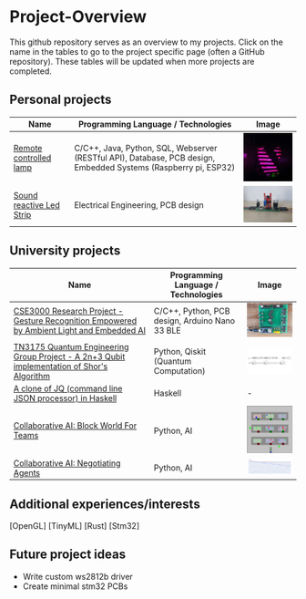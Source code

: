 # Project-Overview
This github repository serves as an overview to my projects. Click on the name in the tables to go to the project specific page (often a GitHub repository). These tables will be updated when more projects are completed.

## Personal projects
Name | Programming Language / Technologies | Image
--- | --- | ---
[Remote controlled lamp](https://github.com/StijnW66/lamp-system) | C/C++, Java, Python, SQL, Webserver (RESTful API), Database, PCB design, Embedded Systems (Raspberry pi, ESP32) | <img src="./Images/Lamp-system.png" width="200" />
[Sound reactive Led Strip](https://oshwlab.com/StijnW66/music_led) | Electrical Engineering, PCB design | <img src="./Images/Music_led.jpeg" width="200" />


## University projects

Name | Programming Language / Technologies | Image
--- | --- | ---
[CSE3000 Research Project - Gesture Recognition Empowered by Ambient Light and Embedded AI](https://github.com/StijnW66/CSE3000-Gesture-Recognition/tree/Stijn) | C/C++, Python, PCB design, Arduino Nano 33 BLE | <img src="./Images/system.jpg" width="200" />
[TN3175 Quantum Engineering Group Project - A 2n+3 Qubit implementation of Shor's Algorithm](https://github.com/StijnW66/Quantum-Project) | Python, Qiskit (Quantum Computation) | <img src="./Images/One_control_qubit.png" width="200"/>
[A clone of JQ (command line JSON processor) in Haskell](https://gitlab.ewi.tudelft.nl/cse3100/2021-2022/fp-stijnvandewate) | Haskell | -
[Collaborative AI: Block World For Teams](https://github.com/yuanzexiong/CSE3210-BW4T) | Python, AI | <img src="./Images/BW4T.png" width="200" />
[Collaborative AI: Negotiating Agents](https://github.com/yuanzexiong/CSE3210-Negotiation) | Python, AI | <img src="./Images/linear.png" width="200">

## Additional experiences/interests
[OpenGL]
[TinyML]
[Rust]
[Stm32]

## Future project ideas
- Write custom ws2812b driver
- Create minimal stm32 PCBs
